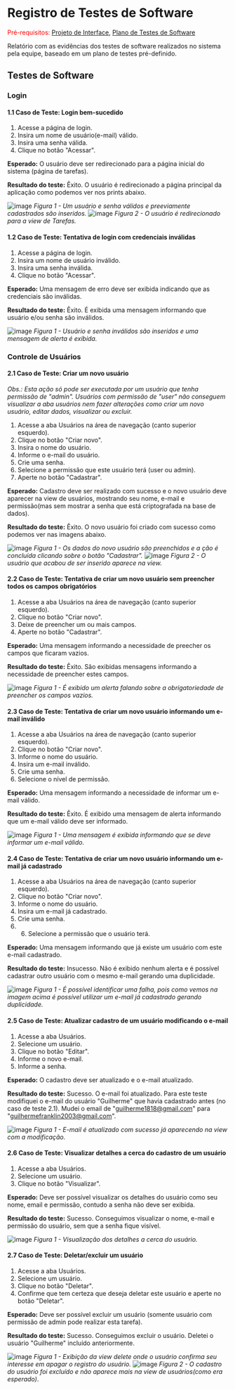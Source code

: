 # Registro de Testes de Software

<span style="color:red">Pré-requisitos: <a href="3-Projeto de Interface.md"> Projeto de Interface</a></span>, <a href="8-Plano de Testes de Software.md"> Plano de Testes de Software</a>

Relatório com as evidências dos testes de software realizados no sistema pela equipe, baseado em um plano de testes pré-definido.

## Testes de Software

### Login

#### 1.1 Caso de Teste: Login bem-sucedido
1. Acesse a página de login.
2. Insira um nome de usuário(e-mail) válido.
3. Insira uma senha válida.
4. Clique no botão "Acessar".
   
**Esperado:** O usuário deve ser redirecionado para a página inicial do sistema (página de tarefas).

**Resultado do teste:** Êxito. O usuário é redirecionado a página principal da aplicação como podemos ver nos prints abaixo.

![image](https://github.com/ICEI-PUC-Minas-PMV-ADS/pmv-ads-2023-2-e2-proj-int-t6-control-tasks-points/assets/122751654/be9ec7c8-f71a-4b70-968f-9e957d16217c)
*Figura 1 - Um usuário e senha válidos e preeviamente cadastrados são inseridos.*
![image](https://github.com/ICEI-PUC-Minas-PMV-ADS/pmv-ads-2023-2-e2-proj-int-t6-control-tasks-points/assets/122751654/7ef5bda2-e166-4093-a0c1-ac1c6e16672d)
*Figura 2 - O usuário é redirecionado para a view de Tarefas.*

#### 1.2 Caso de Teste: Tentativa de login com credenciais inválidas

1. Acesse a página de login.
2. Insira um nome de usuário inválido.
3. Insira uma senha inválida.
4. Clique no botão "Acessar".

**Esperado:** Uma mensagem de erro deve ser exibida indicando que as credenciais são inválidas.

**Resultado do teste:** Êxito. É exibida uma mensagem informando que usuário e/ou senha são inválidos.

![image](https://github.com/ICEI-PUC-Minas-PMV-ADS/pmv-ads-2023-2-e2-proj-int-t6-control-tasks-points/assets/122751654/59ee8c9f-c6ae-49fd-9db0-8164919dd70a)
*Figura 1 - Usuário e senha inválidos são inseridos e uma mensagem de alerta é exibida.*

### Controle de Usuários

#### 2.1 Caso de Teste: Criar um novo usuário

*Obs.: Esta ação só pode ser executada por um usuário que tenha permissão de "admin". Usuários com permissão de "user" não conseguem visualizar a aba usuários nem fazer alterações como criar um novo usuário, editar dados, visualizar ou excluir.*

1. Acesse a aba Usuários na área de navegação (canto superior esquerdo).
2. Clique no botão "Criar novo".
3. Insira o nome do usuário.
4. Informe o e-mail do usuário.
5. Crie uma senha.
6. Selecione a permissão que este usuário terá (user ou admin).
7. Aperte no botão "Cadastrar".

**Esperado:** Cadastro deve ser realizado com sucesso e o novo usuário deve aparecer na view de usuários, mostrando seu nome, e-mail e permissão(mas sem mostrar a senha que está criptografada na base de dados).

**Resultado do teste:** Êxito. O novo usuário foi criado com sucesso como podemos ver nas imagens abaixo.

![image](https://github.com/ICEI-PUC-Minas-PMV-ADS/pmv-ads-2023-2-e2-proj-int-t6-control-tasks-points/assets/122751654/4344c3b4-e8ee-483e-a281-e596c3d4d9e0)
*Figura 1 - Os dados do novo usuário são preenchidos e a ção é concluída clicando sobre o botão "Cadastrar".*
![image](https://github.com/ICEI-PUC-Minas-PMV-ADS/pmv-ads-2023-2-e2-proj-int-t6-control-tasks-points/assets/122751654/f8c0bca3-f529-446a-978e-4e0f3a7dafb1)
*Figura 2 - O usuário que acabou de ser inserido aparece na view.*

#### 2.2 Caso de Teste: Tentativa de criar um novo usuário sem preencher todos os campos obrigatórios

1. Acesse a aba Usuários na área de navegação (canto superior esquerdo).
2. Clique no botão "Criar novo".
3. Deixe de preencher um ou mais campos.
4. Aperte no botão "Cadastrar".

**Esperado:** Uma mensagem informando a necessidade de preecher os campos que ficaram vazios.

**Resultado do teste:** Êxito. São exibidas mensagens informando a necessidade de preencher estes campos.

![image](https://github.com/ICEI-PUC-Minas-PMV-ADS/pmv-ads-2023-2-e2-proj-int-t6-control-tasks-points/assets/122751654/ae9b5451-cd3b-45b0-b3b8-02874e40389d)
*Figura 1 - É exibido um alerta falando sobre a obrigatoriedade de preencher os campos vazios.*

#### 2.3 Caso de Teste: Tentativa de criar um novo usuário informando um e-mail inválido

1. Acesse a aba Usuários na área de navegação (canto superior esquerdo).
2. Clique no botão "Criar novo".
3. Informe o nome do usuário.
4. Insira um e-mail inválido.
5. Crie uma senha.
6. Selecione o nível de permissão.

**Esperado:** Uma mensagem informando a necessidade de informar um e-mail válido.

**Resultado do teste:** Êxito. É exibido uma mensagem de alerta informando que um e-mail válido deve ser informado.

![image](https://github.com/ICEI-PUC-Minas-PMV-ADS/pmv-ads-2023-2-e2-proj-int-t6-control-tasks-points/assets/122751654/9f06dfef-09f2-4fd4-ac09-6b0dfb193f4e)
*Figura 1 - Uma mensagem é exibida informando que se deve informar um e-mail válido.*

#### 2.4 Caso de Teste: Tentativa de criar um novo usuário informando um e-mail já cadastrado

1. Acesse a aba Usuários na área de navegação (canto superior esquerdo).
2. Clique no botão "Criar novo".
3. Informe o nome do usuário.
4. Insira um e-mail já cadastrado.
5. Crie uma senha.
6. 6. Selecione a permissão que o usuário terá.

**Esperado:** Uma mensagem informando que já existe um usuário com este e-mail cadastrado.

**Resultado do teste:** Insucesso. Não é exibido nenhum alerta e é possível cadastrar outro usuário com o mesmo e-mail gerando uma duplicidade.

![image](https://github.com/ICEI-PUC-Minas-PMV-ADS/pmv-ads-2023-2-e2-proj-int-t6-control-tasks-points/assets/122751654/87376efb-8d1a-46cc-96ae-f875ed10fd39)
*Figura 1 - É possível identificar uma falha, pois como vemos na imagem acima é possível utilizar um e-mail já cadastrado gerando duplicidade.*

#### 2.5 Caso de Teste: Atualizar cadastro de um usuário modificando o e-mail 
1. Acesse a aba Usuários.
2. Selecione um usuário.
3. Clique no botão "Editar".
4. Informe o novo e-mail.
5. Informe a senha.

**Esperado:** O cadastro deve ser atualizado e o e-mail atualizado.

**Resultado do teste:** Sucesso. O e-mail foi atualizado. Para este teste modifiquei o e-mail do usuário "Guilherme" que havia cadastrado antes (no caso de teste 2.1). Mudei o email de "guilherme1818@gmail.com" para "guilhermefranklin2003@gmail.com".

![image](https://github.com/ICEI-PUC-Minas-PMV-ADS/pmv-ads-2023-2-e2-proj-int-t6-control-tasks-points/assets/122751654/c791bbd5-ea56-4638-9a71-a4a0ece97f0a)
*Figura 1 - E-mail é atualizado com sucesso já aparecendo na view com a modificação.*

#### 2.6 Caso de Teste: Visualizar detalhes a cerca do cadastro de um usuário 

1. Acesse a aba Usuários.
2. Selecione um usuário.
3. Clique no botão "Visualizar".

**Esperado:** Deve ser possível visualizar os detalhes do usuário como seu nome, email e permissão, contudo a senha não deve ser exibida.

**Resultado do teste:** Sucesso. Conseguimos visualizar o nome, e-mail e permissão do usuário, sem que a senha fique visível.

![image](https://github.com/ICEI-PUC-Minas-PMV-ADS/pmv-ads-2023-2-e2-proj-int-t6-control-tasks-points/assets/122751654/ec58d4da-a249-440b-8378-6577dd699609)
*Figura 1 - Visualização dos detalhes a cerca do usuário.*

#### 2.7 Caso de Teste: Deletar/excluir um usuário

1. Acesse a aba Usuários.
2. Selecione um usuário.
3. Clique no botão "Deletar".
4. Confirme que tem certeza que deseja deletar este usuário e aperte no botão "Deletar".

**Esperado:** Deve ser possível excluir um usuário (somente usuário com permissão de admin pode realizar esta tarefa).

**Resultado do teste:** Sucesso. Conseguimos excluir o usuário. Deletei o usuário "Guilherme" incluído anteriormente.

![image](https://github.com/ICEI-PUC-Minas-PMV-ADS/pmv-ads-2023-2-e2-proj-int-t6-control-tasks-points/assets/122751654/31c89724-68c3-4710-9f47-05950aa23bf8)
*Figura 1 - Exibição da view delete onde o usuário confirma seu interesse em apagar o registro do usuário.*
![image](https://github.com/ICEI-PUC-Minas-PMV-ADS/pmv-ads-2023-2-e2-proj-int-t6-control-tasks-points/assets/122751654/e338965e-2c2b-4442-9607-d74d2391ccab)
*Figura 2 - O cadastro do usuário foi excluído e não aparece mais na view de usuários(como era esperado)*.






